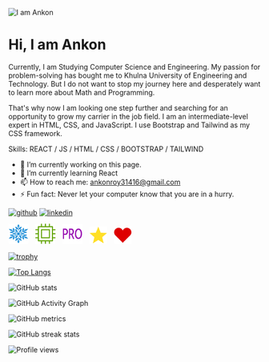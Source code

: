 ![I am Ankon](https://media.licdn.com/dms/image/D4E16AQHr5nEDPC_uHQ/profile-displaybackgroundimage-shrink_350_1400/0/1671614832415?e=1677715200&v=beta&t=rnhvtSUvRFrFCo92vBUdfH1AZ68Ca1ImVWJmdKp9_Jk)

# Hi, I am Ankon

Currently, I am Studying Computer Science and Engineering. My passion for problem-solving has bought me to Khulna University of Engineering and Technology. But I do not want to stop my journey here and desperately want to learn more about Math and Programming.

That's why now I am looking one step further and searching for an opportunity to grow my carrier in the job field. I am an intermediate-level expert in HTML, CSS, and JavaScript. I use Bootstrap and Tailwind as my CSS framework.

Skills: REACT / JS / HTML / CSS / BOOTSTRAP / TAILWIND

- 🔭 I’m currently working on this page. 
- 🌱 I’m currently learning React 
- 📫 How to reach me: ankonroy31416@gmail.com 
- ⚡ Fun fact: Never let your computer know that you are in a hurry. 


[<img src='https://cdn.jsdelivr.net/npm/simple-icons@3.0.1/icons/github.svg' alt='github' height='40'>](https://github.com/ankonroy)  [<img src='https://cdn.jsdelivr.net/npm/simple-icons@3.0.1/icons/linkedin.svg' alt='linkedin' height='40'>](https://www.linkedin.com/in/ankon-roy/)  

<a href='https://archiveprogram.github.com/'><img src='https://raw.githubusercontent.com/acervenky/animated-github-badges/master/assets/acbadge.gif' width='40' height='40'></a> <a href='https://docs.github.com/en/developers'><img src='https://raw.githubusercontent.com/acervenky/animated-github-badges/master/assets/devbadge.gif' width='40' height='40'></a> <a href='https://github.com/pricing'><img src='https://raw.githubusercontent.com/acervenky/animated-github-badges/master/assets/pro.gif' width='40' height='40'></a> <a href='https://stars.github.com/'><img src='https://raw.githubusercontent.com/acervenky/animated-github-badges/master/assets/starbadge.gif' width='35' height='35'></a> <a href='https://docs.github.com/en/github/supporting-the-open-source-community-with-github-sponsors'><img src='https://raw.githubusercontent.com/acervenky/animated-github-badges/master/assets/sponsorbadge.gif' width='35' height='35'></a> 

[![trophy](https://github-profile-trophy.vercel.app/?username=ankonroy)](https://github.com/ryo-ma/github-profile-trophy)

[![Top Langs](https://github-readme-stats.vercel.app/api/top-langs/?username=ankonroy)](https://github.com/anuraghazra/github-readme-stats)

![GitHub stats](https://github-readme-stats.vercel.app/api?username=ankonroy&show_icons=true&count_private=true)  

![GitHub Activity Graph](https://activity-graph.herokuapp.com/graph?username=ankonroy)  

![GitHub metrics](https://metrics.lecoq.io/ankonroy)  

![GitHub streak stats](https://streak-stats.demolab.com/?user=ankonroy)  

![Profile views](https://gpvc.arturio.dev/ankonroy)  
